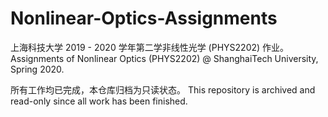 # Nonlinear-Optics-Assignments
上海科技大学 2019 - 2020 学年第二学非线性光学 (PHYS2202) 作业。Assignments of Nonlinear Optics (PHYS2202) @ ShanghaiTech University, Spring 2020.

所有工作均已完成，本仓库归档为只读状态。 This repository is archived and read-only since all work has been finished.

